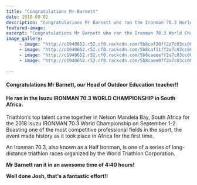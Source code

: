 ```yaml
---
title: "Congratulations Mr Barnett"
date: 2018-09-02
description: "Congratulations Mr Barnett who ran the Ironman 70.3 World Champs in 4:40 hours!.."
featured-image: 
excerpt: "Congratulations Mr Barnett who ran the Ironman 70.3 World Champs in 4:40 hours!"
image_gallery:
     - image: "http://c1940652.r52.cf0.rackcdn.com/5b8caf20ff2a7c03cc00066a/2.gif"
     - image: "http://c1940652.r52.cf0.rackcdn.com/5b8caf11ff2a7c03cc000668/3.gif"
     - image: "http://c1940652.r52.cf0.rackcdn.com/5b8caeeeff2a7c03cc000666/4.gif"
     - image: "http://c1940652.r52.cf0.rackcdn.com/5b8caee0ff2a7c03cc000664/5.gif"
    
---
```


<h4>Congratulations Mr Barnett, our Head of Outdoor Education teacher!!</h4>
<h4>He ran in the Isuzu IRONMAN 70.3 WORLD CHAMPIONSHIP in South Africa.</h4>
<p>Triathlon&rsquo;s top talent came together in Nelson Mandela Bay, South Africa for the 2018 Isuzu IRONMAN 70.3 World Championship on September 1-2. Boasting one of the most competitive professional fields in the sport, the event made history as it took place in Africa for the first time.</p>
<p><span>An Ironman 70.3, also known as a Half Ironman, is one of a series of long-distance triathlon races organized by the World Triathlon Corporation.</span></p>
<p><strong>Mr Barnett ran it in an awesome time of 4:40 hours!</strong></p>
<p><strong>Well done Josh, that's a fantastic effort!!</strong></p>

